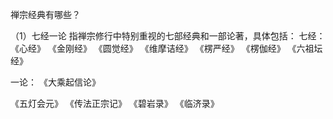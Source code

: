 


禅宗经典有哪些？


（1）七经一论
指禅宗修行中特别重视的七部经典和一部论著，具体包括：
七经：
《心经》
《金刚经》
《圆觉经》
《维摩诘经》
《楞严经》
《楞伽经》
《六祖坛经》

一论：
《大乘起信论》


《五灯会元》
《传法正宗记》
《碧岩录》
《临济录》




